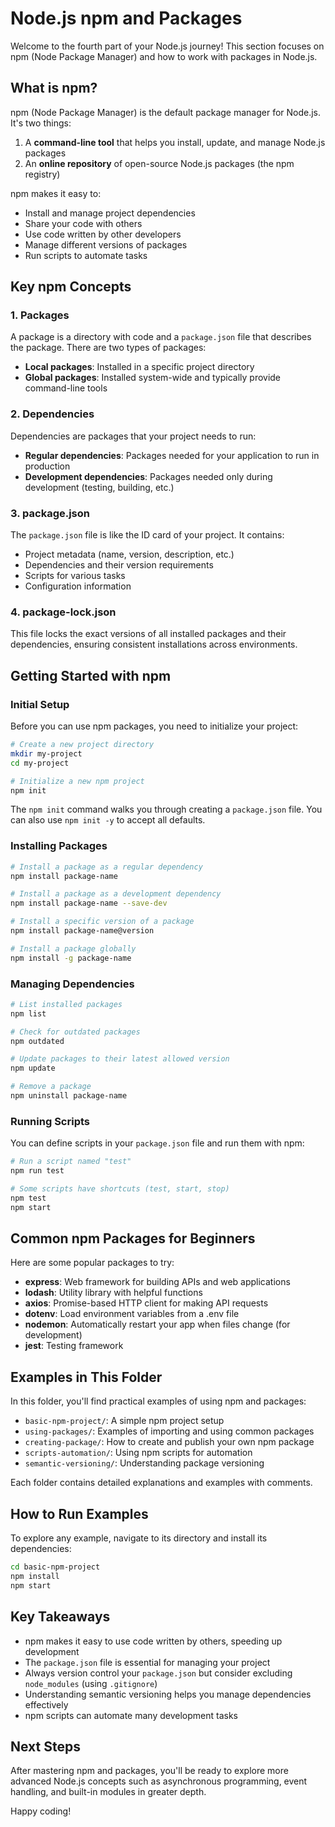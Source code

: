 # Node.js npm and Packages

Welcome to the fourth part of your Node.js journey! This section focuses on npm (Node Package Manager) and how to work with packages in Node.js.

## What is npm?

npm (Node Package Manager) is the default package manager for Node.js. It's two things:

1. A **command-line tool** that helps you install, update, and manage Node.js packages
2. An **online repository** of open-source Node.js packages (the npm registry)

npm makes it easy to:
- Install and manage project dependencies
- Share your code with others
- Use code written by other developers
- Manage different versions of packages
- Run scripts to automate tasks

## Key npm Concepts

### 1. Packages

A package is a directory with code and a `package.json` file that describes the package. There are two types of packages:

- **Local packages**: Installed in a specific project directory
- **Global packages**: Installed system-wide and typically provide command-line tools

### 2. Dependencies

Dependencies are packages that your project needs to run:

- **Regular dependencies**: Packages needed for your application to run in production
- **Development dependencies**: Packages needed only during development (testing, building, etc.)

### 3. package.json

The `package.json` file is like the ID card of your project. It contains:

- Project metadata (name, version, description, etc.)
- Dependencies and their version requirements
- Scripts for various tasks
- Configuration information

### 4. package-lock.json

This file locks the exact versions of all installed packages and their dependencies, ensuring consistent installations across environments.

## Getting Started with npm

### Initial Setup

Before you can use npm packages, you need to initialize your project:

```bash
# Create a new project directory
mkdir my-project
cd my-project

# Initialize a new npm project
npm init
```

The `npm init` command walks you through creating a `package.json` file. You can also use `npm init -y` to accept all defaults.

### Installing Packages

```bash
# Install a package as a regular dependency
npm install package-name

# Install a package as a development dependency
npm install package-name --save-dev

# Install a specific version of a package
npm install package-name@version

# Install a package globally
npm install -g package-name
```

### Managing Dependencies

```bash
# List installed packages
npm list

# Check for outdated packages
npm outdated

# Update packages to their latest allowed version
npm update

# Remove a package
npm uninstall package-name
```

### Running Scripts

You can define scripts in your `package.json` file and run them with npm:

```bash
# Run a script named "test"
npm run test

# Some scripts have shortcuts (test, start, stop)
npm test
npm start
```

## Common npm Packages for Beginners

Here are some popular packages to try:

- **express**: Web framework for building APIs and web applications
- **lodash**: Utility library with helpful functions
- **axios**: Promise-based HTTP client for making API requests
- **dotenv**: Load environment variables from a .env file
- **nodemon**: Automatically restart your app when files change (for development)
- **jest**: Testing framework

## Examples in This Folder

In this folder, you'll find practical examples of using npm and packages:

- `basic-npm-project/`: A simple npm project setup
- `using-packages/`: Examples of importing and using common packages
- `creating-package/`: How to create and publish your own npm package
- `scripts-automation/`: Using npm scripts for automation
- `semantic-versioning/`: Understanding package versioning

Each folder contains detailed explanations and examples with comments.

## How to Run Examples

To explore any example, navigate to its directory and install its dependencies:

```bash
cd basic-npm-project
npm install
npm start
```

## Key Takeaways

- npm makes it easy to use code written by others, speeding up development
- The `package.json` file is essential for managing your project
- Always version control your `package.json` but consider excluding `node_modules` (using `.gitignore`)
- Understanding semantic versioning helps you manage dependencies effectively
- npm scripts can automate many development tasks

## Next Steps

After mastering npm and packages, you'll be ready to explore more advanced Node.js concepts such as asynchronous programming, event handling, and built-in modules in greater depth.

Happy coding!
